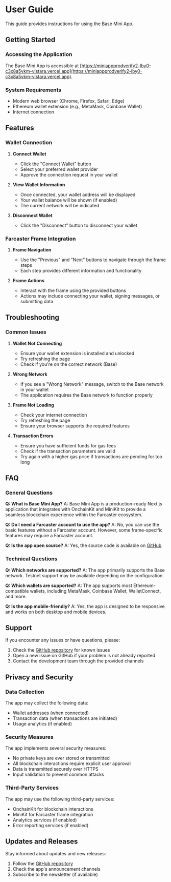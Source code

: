 # User Guide

This guide provides instructions for using the Base Mini App.

## Getting Started

### Accessing the Application

The Base Mini App is accessible at [https://miniappprodverify2-lby0-c3x8a5vkm-vistara.vercel.app](https://miniappprodverify2-lby0-c3x8a5vkm-vistara.vercel.app).

### System Requirements

- Modern web browser (Chrome, Firefox, Safari, Edge)
- Ethereum wallet extension (e.g., MetaMask, Coinbase Wallet)
- Internet connection

## Features

### Wallet Connection

1. **Connect Wallet**
   - Click the "Connect Wallet" button
   - Select your preferred wallet provider
   - Approve the connection request in your wallet

2. **View Wallet Information**
   - Once connected, your wallet address will be displayed
   - Your wallet balance will be shown (if enabled)
   - The current network will be indicated

3. **Disconnect Wallet**
   - Click the "Disconnect" button to disconnect your wallet

### Farcaster Frame Integration

1. **Frame Navigation**
   - Use the "Previous" and "Next" buttons to navigate through the frame steps
   - Each step provides different information and functionality

2. **Frame Actions**
   - Interact with the frame using the provided buttons
   - Actions may include connecting your wallet, signing messages, or submitting data

## Troubleshooting

### Common Issues

1. **Wallet Not Connecting**
   - Ensure your wallet extension is installed and unlocked
   - Try refreshing the page
   - Check if you're on the correct network (Base)

2. **Wrong Network**
   - If you see a "Wrong Network" message, switch to the Base network in your wallet
   - The application requires the Base network to function properly

3. **Frame Not Loading**
   - Check your internet connection
   - Try refreshing the page
   - Ensure your browser supports the required features

4. **Transaction Errors**
   - Ensure you have sufficient funds for gas fees
   - Check if the transaction parameters are valid
   - Try again with a higher gas price if transactions are pending for too long

## FAQ

### General Questions

**Q: What is Base Mini App?**
A: Base Mini App is a production-ready Next.js application that integrates with OnchainKit and MiniKit to provide a seamless blockchain experience within the Farcaster ecosystem.

**Q: Do I need a Farcaster account to use the app?**
A: No, you can use the basic features without a Farcaster account. However, some frame-specific features may require a Farcaster account.

**Q: Is the app open source?**
A: Yes, the source code is available on [GitHub](https://github.com/vistara-apps/create-a-production-ready-next-mini-17568591).

### Technical Questions

**Q: Which networks are supported?**
A: The app primarily supports the Base network. Testnet support may be available depending on the configuration.

**Q: Which wallets are supported?**
A: The app supports most Ethereum-compatible wallets, including MetaMask, Coinbase Wallet, WalletConnect, and more.

**Q: Is the app mobile-friendly?**
A: Yes, the app is designed to be responsive and works on both desktop and mobile devices.

## Support

If you encounter any issues or have questions, please:

1. Check the [GitHub repository](https://github.com/vistara-apps/create-a-production-ready-next-mini-17568591) for known issues
2. Open a new issue on GitHub if your problem is not already reported
3. Contact the development team through the provided channels

## Privacy and Security

### Data Collection

The app may collect the following data:

- Wallet addresses (when connected)
- Transaction data (when transactions are initiated)
- Usage analytics (if enabled)

### Security Measures

The app implements several security measures:

- No private keys are ever stored or transmitted
- All blockchain interactions require explicit user approval
- Data is transmitted securely over HTTPS
- Input validation to prevent common attacks

### Third-Party Services

The app may use the following third-party services:

- OnchainKit for blockchain interactions
- MiniKit for Farcaster frame integration
- Analytics services (if enabled)
- Error reporting services (if enabled)

## Updates and Releases

Stay informed about updates and new releases:

1. Follow the [GitHub repository](https://github.com/vistara-apps/create-a-production-ready-next-mini-17568591)
2. Check the app's announcement channels
3. Subscribe to the newsletter (if available)

